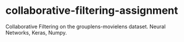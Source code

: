 # collaborative-filtering-assignment
Collaborative Filtering on the grouplens-movielens dataset. Neural Networks, Keras, Numpy.
